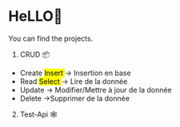 <h1>HeLLO🤖</h1>
<p>You can find the projects.<br>


1. CRUD 📦

<ul>
  <li>Create <mark> Insert </mark> -> Insertion en base</li>
  <li>Read <mark> Select </mark> -> Lire de la donnée</li>
  <li>Update -> Modifier/Mettre à jour de la donnée</li>
  <li>Delete ->Supprimer de la donnée</li>
</ul>

2. Test-Api 🕸

</p>
  

